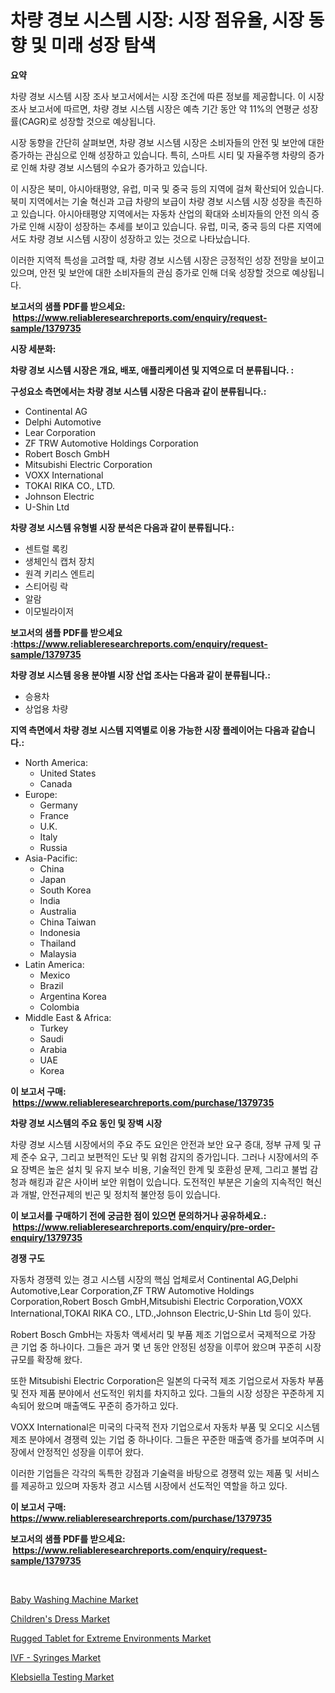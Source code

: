 <p><h1>차량 경보 시스템 시장: 시장 점유율, 시장 동향 및 미래 성장 탐색</h1></p><p><strong>요약</strong></p>
<p><p>차량 경보 시스템 시장 조사 보고서에서는 시장 조건에 따른 정보를 제공합니다. 이 시장 조사 보고서에 따르면, 차량 경보 시스템 시장은 예측 기간 동안 약 11%의 연평균 성장률(CAGR)로 성장할 것으로 예상됩니다.</p><p>시장 동향을 간단히 살펴보면, 차량 경보 시스템 시장은 소비자들의 안전 및 보안에 대한 증가하는 관심으로 인해 성장하고 있습니다. 특히, 스마트 시티 및 자율주행 차량의 증가로 인해 차량 경보 시스템의 수요가 증가하고 있습니다.</p><p>이 시장은 북미, 아시아태평양, 유럽, 미국 및 중국 등의 지역에 걸쳐 확산되어 있습니다. 북미 지역에서는 기술 혁신과 고급 차량의 보급이 차량 경보 시스템 시장 성장을 촉진하고 있습니다. 아시아태평양 지역에서는 자동차 산업의 확대와 소비자들의 안전 의식 증가로 인해 시장이 성장하는 추세를 보이고 있습니다. 유럽, 미국, 중국 등의 다른 지역에서도 차량 경보 시스템 시장이 성장하고 있는 것으로 나타났습니다.</p><p>이러한 지역적 특성을 고려할 때, 차량 경보 시스템 시장은 긍정적인 성장 전망을 보이고 있으며, 안전 및 보안에 대한 소비자들의 관심 증가로 인해 더욱 성장할 것으로 예상됩니다.</p></p>
<p><strong>보고서의 샘플 PDF를 받으세요: &nbsp;<a href="https://www.reliableresearchreports.com/enquiry/request-sample/1379735">https://www.reliableresearchreports.com/enquiry/request-sample/1379735</a></strong></p>
<p><strong>시장 세분화:</strong></p>
<p><strong> 차량 경보 시스템 시장은 개요, 배포, 애플리케이션 및 지역으로 더 분류됩니다. :</strong></p>
<p><strong>구성요소 측면에서는 차량 경보 시스템 시장은 다음과 같이 분류됩니다.:</strong></p>
<p><ul><li>Continental AG</li><li>Delphi Automotive</li><li>Lear Corporation</li><li>ZF TRW Automotive Holdings Corporation</li><li>Robert Bosch GmbH</li><li>Mitsubishi Electric Corporation</li><li>VOXX International</li><li>TOKAI RIKA CO., LTD.</li><li>Johnson Electric</li><li>U-Shin Ltd</li></ul></p>
<p><strong> 차량 경보 시스템 유형별 시장 분석은 다음과 같이 분류됩니다.:</strong></p>
<p><ul><li>센트럴 록킹</li><li>생체인식 캡처 장치</li><li>원격 키리스 엔트리</li><li>스티어링 락</li><li>알람</li><li>이모빌라이저</li></ul></p>
<p><strong>보고서의 샘플 PDF를 받으세요 :<a href="https://www.reliableresearchreports.com/enquiry/request-sample/1379735">https://www.reliableresearchreports.com/enquiry/request-sample/1379735</a></strong></p>
<p><strong> 차량 경보 시스템 응용 분야별 시장 산업 조사는 다음과 같이 분류됩니다.:</strong></p>
<p><ul><li>승용차</li><li>상업용 차량</li></ul></p>
<p><strong>지역 측면에서 차량 경보 시스템 지역별로 이용 가능한 시장 플레이어는 다음과 같습니다.:</strong></p>
<p><ul>
    <li>
        North America:
        <ul>
            <li>United States</li>
            <li>Canada</li>
        </ul>
    </li>
    <li>
        Europe:
        <ul>
            <li>Germany</li>
            <li>France</li>
            <li>U.K.</li>
            <li>Italy</li>
            <li>Russia</li>
        </ul>
    </li>
    <li>
        Asia-Pacific:
        <ul>
            <li>China</li>
            <li>Japan</li>
            <li>South Korea</li>
            <li>India</li>
            <li>Australia</li>
            <li>China Taiwan</li>
            <li>Indonesia</li>
            <li>Thailand</li>
            <li>Malaysia</li>
        </ul>
    </li>
    <li>
        Latin America:
        <ul>
            <li>Mexico</li>
            <li>Brazil</li>
            <li>Argentina Korea</li>
            <li>Colombia</li>
        </ul>
    </li>
    <li>
        Middle East & Africa:
        <ul>
            <li>Turkey</li>
            <li>Saudi</li>
            <li>Arabia</li>
            <li>UAE</li>
            <li>Korea</li>
        </ul>
    </li>
    </ul></p>
<p><strong>이 보고서 구매: &nbsp;<a href="https://www.reliableresearchreports.com/purchase/1379735">https://www.reliableresearchreports.com/purchase/1379735</a></strong></p>
<p><strong>차량 경보 시스템의 주요 동인 및 장벽 시장</strong></p>
<p><p>차량 경보 시스템 시장에서의 주요 주도 요인은 안전과 보안 요구 증대, 정부 규제 및 규제 준수 요구, 그리고 보편적인 도난 및 위험 감지의 증가입니다. 그러나 시장에서의 주요 장벽은 높은 설치 및 유지 보수 비용, 기술적인 한계 및 호환성 문제, 그리고 불법 감청과 해킹과 같은 사이버 보안 위협이 있습니다. 도전적인 부분은 기술의 지속적인 혁신과 개발, 안전규제의 빈곤 및 정치적 불안정 등이 있습니다.</p></p>
<p><strong>이 보고서를 구매하기 전에 궁금한 점이 있으면 문의하거나 공유하세요.: &nbsp;<a href="https://www.reliableresearchreports.com/enquiry/pre-order-enquiry/1379735">https://www.reliableresearchreports.com/enquiry/pre-order-enquiry/1379735</a></strong></p>
<p><strong>경쟁 구도</strong></p>
<p><p>자동차 경쟁력 있는 경고 시스템 시장의 핵심 업체로서 Continental AG,Delphi Automotive,Lear Corporation,ZF TRW Automotive Holdings Corporation,Robert Bosch GmbH,Mitsubishi Electric Corporation,VOXX International,TOKAI RIKA CO., LTD.,Johnson Electric,U-Shin Ltd 등이 있다.</p><p>Robert Bosch GmbH는 자동차 액세서리 및 부품 제조 기업으로서 국제적으로 가장 큰 기업 중 하나이다. 그들은 과거 몇 년 동안 안정된 성장을 이루어 왔으며 꾸준히 시장 규모를 확장해 왔다. </p><p>또한 Mitsubishi Electric Corporation은 일본의 다국적 제조 기업으로서 자동차 부품 및 전자 제품 분야에서 선도적인 위치를 차지하고 있다. 그들의 시장 성장은 꾸준하게 지속되어 왔으며 매출액도 꾸준히 증가하고 있다.</p><p>VOXX International은 미국의 다국적 전자 기업으로서 자동차 부품 및 오디오 시스템 제조 분야에서 경쟁력 있는 기업 중 하나이다. 그들은 꾸준한 매출액 증가를 보여주며 시장에서 안정적인 성장을 이루어 왔다.</p><p>이러한 기업들은 각각의 독특한 강점과 기술력을 바탕으로 경쟁력 있는 제품 및 서비스를 제공하고 있으며 자동차 경고 시스템 시장에서 선도적인 역할을 하고 있다.</p></p>
<p><strong>이 보고서 구매: &nbsp; <a href="https://www.reliableresearchreports.com/purchase/1379735">https://www.reliableresearchreports.com/purchase/1379735</a></strong></p>
<p><strong>보고서의 샘플 PDF를 받으세요: &nbsp;<a href="https://www.reliableresearchreports.com/enquiry/request-sample/1379735">https://www.reliableresearchreports.com/enquiry/request-sample/1379735</a></strong><strong></strong></p>
<p>&nbsp;</p>
<p><p><a href="https://github.com/Glendatilghmankmgz0rbhwpy/Market-Research-Report-List-1/blob/main/baby-washing-machine-market.md">Baby Washing Machine Market</a></p><p><a href="https://view.publitas.com/reportprime-1/childrens-dress-market-size-furnishes-valuable-information-encompassing-market-share-market-trends-and-projections-spanning-from-2024-to-2031/">Children's Dress Market</a></p><p><a href="https://view.publitas.com/reportprime-1/rugged-tablet-for-extreme-environments-market-size-share-trends-analysis-report-by-material-by-type-by-end-user-by-region-and-segment-forecasts-2024-2031/">Rugged Tablet for Extreme Environments Market</a></p><p><a href="https://skillful-vermicelli-b89.notion.site/IVF-Syringes-Market-Growth-Market-Trends-COVID-19-Impact-and-Forecasts-for-period-from-2024-2-f27885bea9d242fabf1124d9c818a16d">IVF - Syringes Market</a></p><p><a href="https://simplistic-meeting-7ee.notion.site/Klebsiella-Testing-Market-Analysis-and-Market-Size-Global-Industry-Overview-Market-Segmentation-an-66e57096dad240b5a3db078830952251">Klebsiella Testing Market</a></p></p>